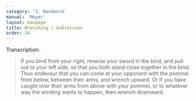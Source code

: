 ```yaml
---
category: '3. Handwork'
manual: 'Meyer'
layout: manpage
title: Wrenching / Außreissen
order: 24
---
```


Transcription:

> If you bind from your right, reverse your sword in the bind, and pull out to your left side, so that you both stand close together in the bind. Thus endevour that you can come at your opponent with the pommel from below, between their arms, and wrench upward. Or if you have caught over their arms from above with your pommel, or to whatever way the winding wants to happen, then wrench downward.